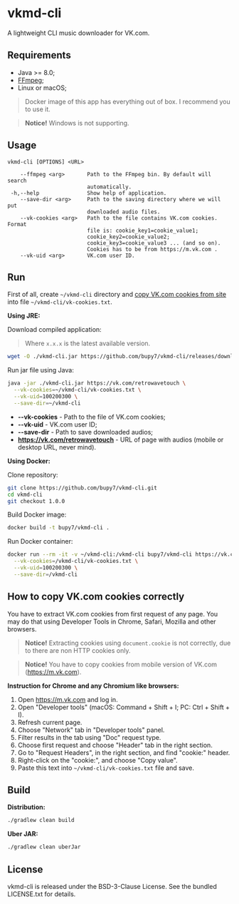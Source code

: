 # vkmd-cli

A lightweight CLI music downloader for VK.com.

## Requirements

- Java >= 8.0;
- [FFmpeg](https://www.ffmpeg.org/);
- Linux or macOS;

> Docker image of this app has everything out of box. I recommend you to use it.
 
> **Notice!** Windows is not supporting.

## Usage

```
vkmd-cli [OPTIONS] <URL>

    --ffmpeg <arg>       Path to the FFmpeg bin. By default will search
                         automatically.
 -h,--help               Show help of application.
    --save-dir <arg>     Path to the saving directory where we will put
                         downloaded audio files.
    --vk-cookies <arg>   Path to the file contains VK.com cookies. Format
                         file is: cookie_key1=cookie_value1;
                         cookie_key2=cookie_value2;
                         cookie_key3=cookie_value3 ... (and so on).
                         Cookies has to be from https://m.vk.com .
    --vk-uid <arg>       VK.com user ID.
```

## Run

First of all, create `~/vkmd-cli` directory and [copy VK.com cookies from site](#how-to-copy-vkcom-cookies-correctly) into file `~/vkmd-cli/vk-cookies.txt`.

**Using JRE:**

Download compiled application:

> Where `x.x.x` is the latest available version.

```bash
wget -O ./vkmd-cli.jar https://github.com/bupy7/vkmd-cli/releases/download/x.x.x/vkmd-cli-x.x.x-uber.jar
```

Run jar file using Java:

```bash
java -jar ./vkmd-cli.jar https://vk.com/retrowavetouch \
  --vk-cookies=~/vkmd-cli/vk-cookies.txt \
  --vk-uid=100200300 \
  --save-dir=~/vkmd-cli
```

- **--vk-cookies** - Path to the file of VK.com cookies;
- **--vk-uid** - VK.com user ID;
- **--save-dir** - Path to save downloaded audios;
- **https://vk.com/retrowavetouch** - URL of page with audios (mobile or desktop URL, never mind).

**Using Docker:**

Clone repository:

```bash
git clone https://github.com/bupy7/vkmd-cli.git
cd vkmd-cli
git checkout 1.0.0
```

Build Docker image:

```bash
docker build -t bupy7/vkmd-cli .
```

Run Docker container:

```bash
docker run --rm -it -v ~/vkmd-cli:/vkmd-cli bupy7/vkmd-cli https://vk.com/retrowavetouch \
  --vk-cookies=/vkmd-cli/vk-cookies.txt \
  --vk-uid=100200300 \
  --save-dir=/vkmd-cli
```

## How to copy VK.com cookies correctly

You have to extract VK.com cookies from first request of any page. You may do that using Developer Tools in Chrome, Safari, Mozilla and other browsers.

> **Notice!** Extracting cookies using `document.cookie` is not correctly, due to there are non HTTP cookies only.

> **Notice!** You have to copy cookies from mobile version of VK.com (https://m.vk.com).

**Instruction for Chrome and any Chromium like browsers:**

1. Open https://m.vk.com and log in.
2. Open "Developer tools" (macOS: Command + Shift + I; PC: Ctrl + Shift + I).
3. Refresh current page.
4. Choose "Network" tab in "Developer tools" panel.
5. Filter results in the tab using "Doc" request type.
6. Choose first request and choose "Header" tab in the right section.
7. Go to "Request Headers", in the right section, and find "cookie:" header.
8. Right-click on the "cookie:", and choose "Copy value".
9. Paste this text into `~/vkmd-cli/vk-cookies.txt` file and save.

## Build

**Distribution:**

```bash
./gradlew clean build
```

**Uber JAR:**

```bash
./gradlew clean uberJar
```

## License

vkmd-cli is released under the BSD-3-Clause License. See the bundled LICENSE.txt for details.
